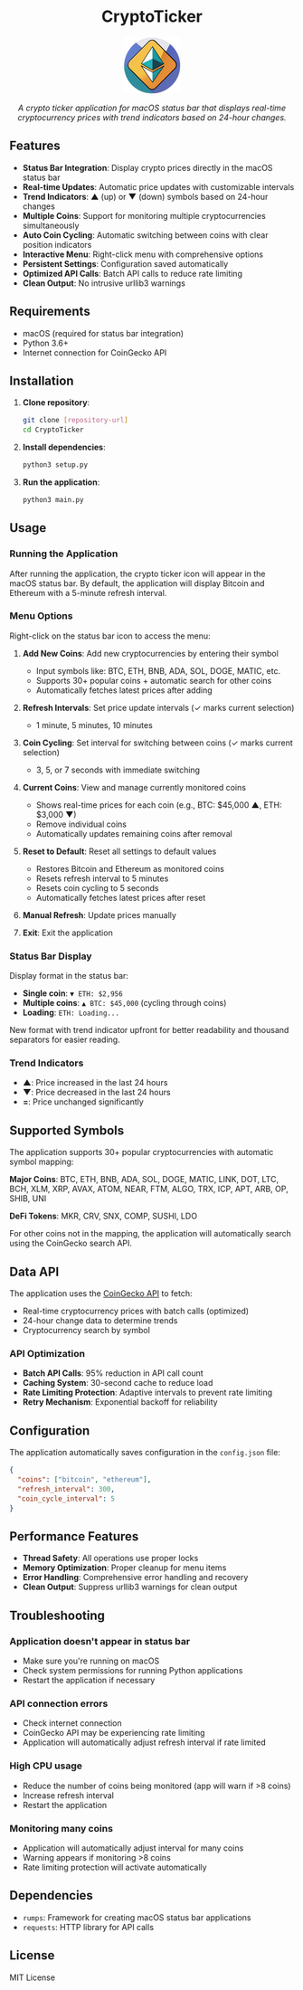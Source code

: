 <div align="center">

# CryptoTicker

![CryptoTicker Logo](ticker.png)

_A crypto ticker application for macOS status bar that displays real-time cryptocurrency prices with trend indicators based on 24-hour changes._

</div>

## Features

- **Status Bar Integration**: Display crypto prices directly in the macOS status bar
- **Real-time Updates**: Automatic price updates with customizable intervals
- **Trend Indicators**: ▲ (up) or ▼ (down) symbols based on 24-hour changes
- **Multiple Coins**: Support for monitoring multiple cryptocurrencies simultaneously
- **Auto Coin Cycling**: Automatic switching between coins with clear position indicators
- **Interactive Menu**: Right-click menu with comprehensive options
- **Persistent Settings**: Configuration saved automatically
- **Optimized API Calls**: Batch API calls to reduce rate limiting
- **Clean Output**: No intrusive urllib3 warnings

## Requirements

- macOS (required for status bar integration)
- Python 3.6+
- Internet connection for CoinGecko API

## Installation

1. **Clone repository**:

   ```bash
   git clone [repository-url]
   cd CryptoTicker
   ```

2. **Install dependencies**:

   ```bash
   python3 setup.py
   ```

3. **Run the application**:

   ```bash
   python3 main.py
   ```

## Usage

### Running the Application

After running the application, the crypto ticker icon will appear in the macOS status bar. By default, the application will display Bitcoin and Ethereum with a 5-minute refresh interval.

### Menu Options

Right-click on the status bar icon to access the menu:

1. **Add New Coins**: Add new cryptocurrencies by entering their symbol

   - Input symbols like: BTC, ETH, BNB, ADA, SOL, DOGE, MATIC, etc.
   - Supports 30+ popular coins + automatic search for other coins
   - Automatically fetches latest prices after adding

2. **Refresh Intervals**: Set price update intervals (✓ marks current selection)

   - 1 minute, 5 minutes, 10 minutes

3. **Coin Cycling**: Set interval for switching between coins (✓ marks current selection)

   - 3, 5, or 7 seconds with immediate switching

4. **Current Coins**: View and manage currently monitored coins

   - Shows real-time prices for each coin (e.g., BTC: $45,000 ▲, ETH: $3,000 ▼)
   - Remove individual coins
   - Automatically updates remaining coins after removal

5. **Reset to Default**: Reset all settings to default values

   - Restores Bitcoin and Ethereum as monitored coins
   - Resets refresh interval to 5 minutes
   - Resets coin cycling to 5 seconds
   - Automatically fetches latest prices after reset

6. **Manual Refresh**: Update prices manually

7. **Exit**: Exit the application

### Status Bar Display

Display format in the status bar:

- **Single coin**: `▼ ETH: $2,956`
- **Multiple coins**: `▲ BTC: $45,000` (cycling through coins)
- **Loading**: `ETH: Loading...`

New format with trend indicator upfront for better readability and thousand separators for easier reading.

### Trend Indicators

- **▲**: Price increased in the last 24 hours
- **▼**: Price decreased in the last 24 hours
- **=**: Price unchanged significantly

## Supported Symbols

The application supports 30+ popular cryptocurrencies with automatic symbol mapping:

**Major Coins**: BTC, ETH, BNB, ADA, SOL, DOGE, MATIC, LINK, DOT, LTC, BCH, XLM, XRP, AVAX, ATOM, NEAR, FTM, ALGO, TRX, ICP, APT, ARB, OP, SHIB, UNI

**DeFi Tokens**: MKR, CRV, SNX, COMP, SUSHI, LDO

For other coins not in the mapping, the application will automatically search using the CoinGecko search API.

## Data API

The application uses the [CoinGecko API](https://www.coingecko.com/api) to fetch:

- Real-time cryptocurrency prices with batch calls (optimized)
- 24-hour change data to determine trends
- Cryptocurrency search by symbol

### API Optimization

- **Batch API Calls**: 95% reduction in API call count
- **Caching System**: 30-second cache to reduce load
- **Rate Limiting Protection**: Adaptive intervals to prevent rate limiting
- **Retry Mechanism**: Exponential backoff for reliability

## Configuration

The application automatically saves configuration in the `config.json` file:

```json
{
  "coins": ["bitcoin", "ethereum"],
  "refresh_interval": 300,
  "coin_cycle_interval": 5
}
```

## Performance Features

- **Thread Safety**: All operations use proper locks
- **Memory Optimization**: Proper cleanup for menu items
- **Error Handling**: Comprehensive error handling and recovery
- **Clean Output**: Suppress urllib3 warnings for clean output

## Troubleshooting

### Application doesn't appear in status bar

- Make sure you're running on macOS
- Check system permissions for running Python applications
- Restart the application if necessary

### API connection errors

- Check internet connection
- CoinGecko API may be experiencing rate limiting
- Application will automatically adjust refresh interval if rate limited

### High CPU usage

- Reduce the number of coins being monitored (app will warn if >8 coins)
- Increase refresh interval
- Restart the application

### Monitoring many coins

- Application will automatically adjust interval for many coins
- Warning appears if monitoring >8 coins
- Rate limiting protection will activate automatically

## Dependencies

- `rumps`: Framework for creating macOS status bar applications
- `requests`: HTTP library for API calls

## License

MIT License
